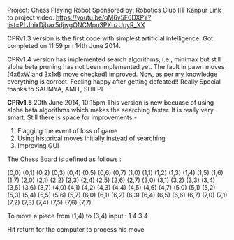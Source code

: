 
Project: Chess Playing Robot
Sponsored by: Robotics Club IIT Kanpur
Link to project video: https://youtu.be/qM6v5F6DXPY?list=PLJnixDjbax5djwgONCMpo3PXhzUpyR_XX

CPRv1.3 version is the first code with simplest artificial intelligence.
Got completed on 11:59 pm 14th June 2014.

CPRv1.4 version has implemented search algorithms, i.e., minimax but 
still alpha beta pruning has not been implemented yet.
The fault in pawn moves [4x6xW and 3x1xB move checked] improved.
Now, as per my knowledge everything is correct. Feeling happy after getting defeated!! Really
Special thanks to SAUMYA, AMIT, SHILPI

**CPRv1.5**  20th June 2014, 10:15pm
This version is new becuase of using alpha beta algorithms which makes the searching
faster. It is really very smart.
Still there is space for improvements:-
1. Flagging the event of loss of game
2. Using historical moves initially instead of searching
3. Improving GUI



The Chess Board is defined as follows : 

(0,0) (0,1) (0,2) (0,3) (0,4) (0,5) (0,6) (0,7)
(1,0) (1,1) (1,2) (1,3) (1,4) (1,5) (1,6) (1,7)
(2,0) (2,1) (2,2) (2,3) (2,4) (2,5) (2,6) (2,7)
(3,0) (3,1) (3,2) (3,3) (3,4) (3,5) (3,6) (3,7)
(4,0) (4,1) (4,2) (4,3) (4,4) (4,5) (4,6) (4,7)
(5,0) (5,1) (5,2) (5,3) (5,4) (5,5) (5,6) (5,7)
(6,0) (6,1) (6,2) (6,3) (6,4) (6,5) (6,6) (6,7)
(7,0) (7,1) (7,2) (7,3) (7,4) (7,5) (7,6) (7,7)

To move a piece from (1,4) to (3,4) input :
		1 <space> 4 <space> 3 <space> 4 <return>
		
Hit return for the computer to process his move
